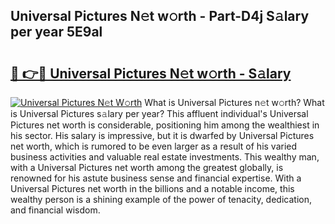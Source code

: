 ## Universal Pictures N𝚎t w𝚘rth - Part-D4j S𝚊lary per year 5E9al

# <h2><a href="http://gc2ib1.nevu.top/?p=Universal+Pictures">🔗 👉🔴 Universal Pictures N𝚎t w𝚘rth - S𝚊lary</a></h2>

[![Universal Pictures N𝚎t W𝚘rth](https://i.imgur.com/Oavwk0R.jpeg)](http://gc2ib1.nevu.top/?p=Universal+Pictures)
What is Universal Pictures n𝚎t w𝚘rth? What is Universal Pictures s𝚊lary per year?
This affluent individual's Universal Pictures net worth is considerable, positioning him among the wealthiest in his sector. His salary is impressive, but it is dwarfed by Universal Pictures net worth, which is rumored to be even larger as a result of his varied business activities and valuable real estate investments. This wealthy man, with a Universal Pictures net worth among the greatest globally, is renowned for his astute business sense and financial expertise. With a Universal Pictures net worth in the billions and a notable income, this wealthy person is a shining example of the power of tenacity, dedication, and financial wisdom.
